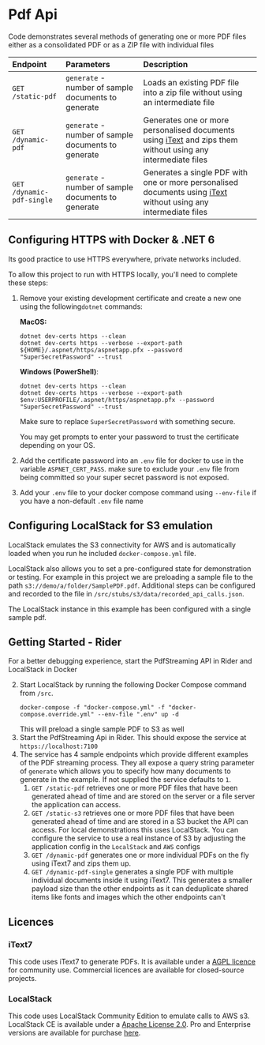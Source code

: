 # Pdf Api

Code demonstrates several methods of generating one or more PDF files either as a consolidated PDF or as a ZIP file with individual files

|Endpoint|Parameters|Description|
|:--|:--|:--|
|`GET /static-pdf`|`generate` - number of sample documents to generate|Loads an existing PDF file into a zip file without using an intermediate file|
|`GET /dynamic-pdf`|`generate` - number of sample documents to generate|Generates one or more personalised documents using [iText](https://api.itextpdf.com/iText7/dotnet/7.2.1/) and zips them without using any intermediate files|
|`GET /dynamic-pdf-single`|`generate` - number of sample documents to generate|Generates a single PDF with one or more personalised documents using [iText](https://api.itextpdf.com/iText7/dotnet/7.2.1/) without using any intermediate files|

## Configuring HTTPS with Docker & .NET 6

Its good practice to use HTTPS everywhere, private networks included.

To allow this project to run with HTTPS locally, you'll need to complete these steps:

1. Remove your existing development certificate and create a new one using the following`dotnet`
   commands:  
   
   **MacOS:**
   ```shell
   dotnet dev-certs https --clean
   dotnet dev-certs https --verbose --export-path ${HOME}/.aspnet/https/aspnetapp.pfx --password "SuperSecretPassword" --trust
   ```
   **Windows (PowerShell)**:
   ```shell
   dotnet dev-certs https --clean
   dotnet dev-certs https --verbose --export-path $env:USERPROFILE/.aspnet/https/aspnetapp.pfx --password "SuperSecretPassword" --trust
   ```
   
   Make sure to replace `SuperSecretPassword` with something secure.  

   You may get prompts to enter your password to trust the certificate depending on your OS.  

3. Add the certificate password into an `.env` file for docker to use in the variable `ASPNET_CERT_PASS`. make sure to exclude your `.env` file from
   being committed so your super secret password is not exposed.
4. Add your `.env` file to your docker compose command using `--env-file` if you have a non-default `.env` file name

## Configuring LocalStack for S3 emulation

LocalStack emulates the S3 connectivity for AWS and is automatically loaded when you run he included `docker-compose.yml` file.

LocalStack also allows you to set a pre-configured state for demonstration or testing. For example in this
project we are preloading a sample file to the path `s3://demo/a/folder/SamplePDF.pdf`. Additional steps can be configured and recorded
to the file in `/src/stubs/s3/data/recorded_api_calls.json`.

The LocalStack instance in this example has been configured with a single sample pdf.

## Getting Started - Rider

For a better debugging experience, start the PdfStreaming API in Rider and LocalStack in Docker

2. Start LocalStack by running the following Docker Compose command from `/src`.
   ```shell
   docker-compose -f "docker-compose.yml" -f "docker-compose.override.yml" --env-file ".env" up -d
   ```
   This will preload a single sample PDF to S3 as well
3. Start the PdfStreaming Api in Rider. This should expose the service at `https://localhost:7100`
4. The service has 4 sample endpoints which provide different examples of the PDF streaming process. They all expose a query
   string parameter of `generate` which allows you to specify how many documents to generate in the example. If not supplied
   the service defaults to `1`.
   1. `GET /static-pdf` retrieves one or more PDF files that have been generated ahead of time and are stored on the server or a file server
       the application can access.
   2. `GET /static-s3` retrieves one or more PDF files that have been generated ahead of time and are stored in a S3 bucket the
       API can access. For local demonstrations this uses LocalStack. You can configure the service to use a real instance of S3 by adjusting
       the application config in the `LocalStack` and `AWS` configs
   3. `GET /dynamic-pdf` generates one or more individual PDFs on the fly using iText7 and zips them up.
   4. `GET /dynamic-pdf-single` generates a single PDF with multiple individual documents inside it using iText7. This generates a smaller
       payload size than the other endpoints as it can deduplicate shared items like fonts and images which the other endpoints can't 

## Licences

### iText7

This code uses iText7 to generate PDFs. It is available under a [AGPL licence](https://itextpdf.com/en/how-buy/agpl-license) for community use. Commercial licences are available for closed-source projects.

### LocalStack

This code uses LocalStack Community Edition to emulate calls to AWS s3. LocalStack CE is available under a [Apache License 2.0](https://github.com/localstack/localstack/blob/master/LICENSE.txt).
Pro and Enterprise versions are available for purchase [here](https://localstack.cloud/pricing/).

